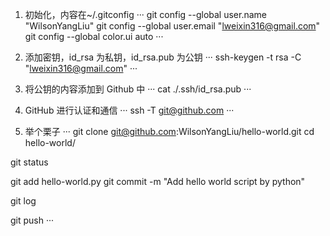 1. 初始化，内容在~/.gitconfig
···
git config --global user.name "WilsonYangLiu"
git config --global user.email "lweixin316@gmail.com"
git config --global color.ui auto
···

2. 添加密钥，id_rsa 为私钥，id_rsa.pub 为公钥
···
ssh-keygen -t rsa -C "lweixin316@gmail.com"
···

3. 将公钥的内容添加到 Github 中
···
cat ./.ssh/id_rsa.pub
···

4. GitHub 进行认证和通信
···
ssh -T git@github.com
···

5. 举个栗子
···
git clone git@github.com:WilsonYangLiu/hello-world.git
cd hello-world/

git status

git add hello-world.py
git commit -m "Add hello world script by python"

git log

git push
···
